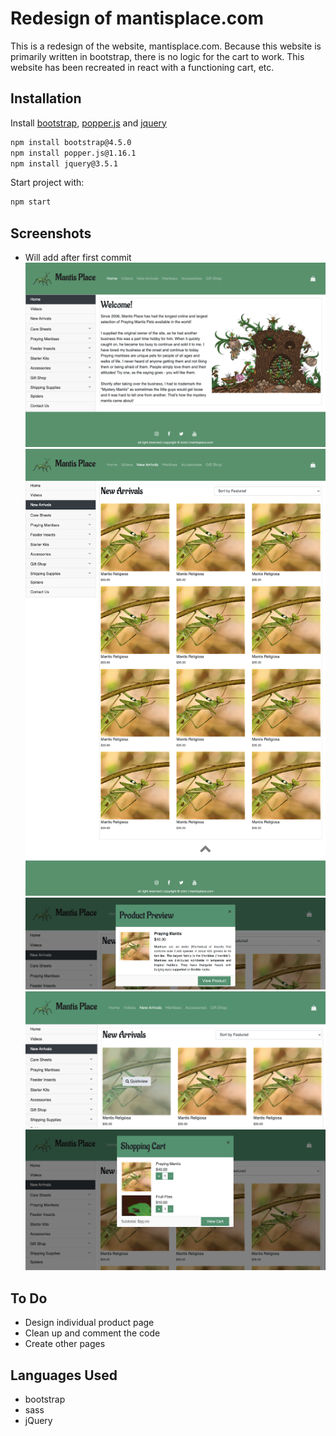 # Redesign of mantisplace.com
This is a redesign of the website, mantisplace.com. Because this website is primarily written in bootstrap, there is no logic for the cart to work. This website has been recreated in react with a functioning cart, etc.

## Installation
Install [bootstrap](https://getbootstrap.com/docs/4.5/getting-started/download/), [popper.js](https://github.com/popperjs/popper-core) and [jquery](https://jquery.com/download/)

```bash
npm install bootstrap@4.5.0
npm install popper.js@1.16.1
npm install jquery@3.5.1
```
Start project with:
```bash 
npm start
```

## Screenshots
* Will add after first commit
![homepage](https://github.com/rebekahkahn/mantisplace-bootstrap-design/blob/master/img/screenshots/homepage-large.png)
![items page](https://github.com/rebekahkahn/mantisplace-bootstrap-design/blob/master/img/screenshots/itemspage-large.png)
![product preview](https://github.com/rebekahkahn/mantisplace-bootstrap-design/blob/master/img/screenshots/product-preview.png)
![shopping modal](https://github.com/rebekahkahn/mantisplace-bootstrap-design/blob/master/img/screenshots/quickview-modal.png)
![quickview modal](https://github.com/rebekahkahn/mantisplace-bootstrap-design/blob/master/img/screenshots/shopping-modal.png)


## To Do
* Design individual product page
* Clean up and comment the code
* Create other pages

## Languages Used
* bootstrap
* sass
* jQuery
